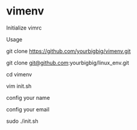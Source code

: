 # vimenv
Initialize vimrc

Usage

git clone  https://github.com/yourbigbig/vimenv.git

git clone git@github.com:yourbigbig/linux_env.git

cd vimenv

vim init.sh

config your name 

config your email


sudo ./init.sh
